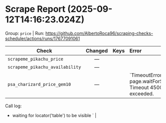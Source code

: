 # Scrape Report (2025-09-12T14:16:23.024Z)

Group: `price`  |  Run: https://github.com/AlbertoRoca96/scraping-checks-scheduler/actions/runs/17677091061

| Check | Changed | Keys | Error |
|---|:---:|:--|:--|
| `scrapeme_pikachu_price` | — |  |  |
| `scrapeme_pikachu_availability` | — |  |  |
| `psa_charizard_price_gem10` | — |  | `TimeoutError: page.waitForSelector: Timeout 45000ms exceeded.
Call log:
  - waiting for locator('table') to be visible
` |
